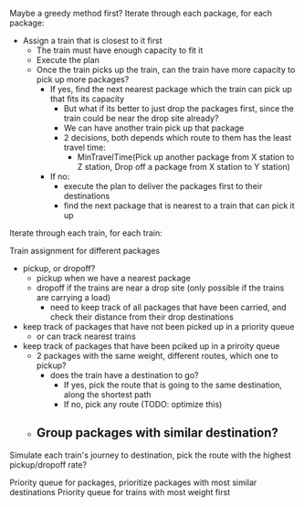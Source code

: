 Maybe a greedy method first?
Iterate through each package, for each package:

-   Assign a train that is closest to it first
    -   The train must have enough capacity to fit it
    -   Execute the plan
    -   Once the train picks up the train, can the train have more capacity to pick up more packages?
        -   If yes, find the next nearest package which the train can pick up that fits its capacity
            -   But what if its better to just drop the packages first, since the train could be near the drop site already?
            -   We can have another train pick up that package
            -   2 decisions, both depends which route to them has the least travel time:
                -   MinTravelTime(Pick up another package from X station to Z station, Drop off a package from X station to Y station)
        -   If no:
            -   execute the plan to deliver the packages first to their destinations
            -   find the next package that is nearest to a train that can pick it up

Iterate through each train, for each train:

Train assignment for different packages

-   pickup, or dropoff?
    -   pickup when we have a nearest package
    -   dropoff if the trains are near a drop site (only possible if the trains are carrying a load)
        -   need to keep track of all packages that have been carried, and check their distance from their drop destinations
-   keep track of packages that have not been picked up in a priority queue
    -   or can track nearest trains
-   keep track of packages that have been pciked up in a priroity queue
    -   2 packages with the same weight, different routes, which one to pickup?
        -   does the train have a destination to go?
            -   If yes, pick the route that is going to the same destination, along the shortest path
            -   If no, pick any route (TODO: optimize this)
    -   ## Group packages with similar destination?

Simulate each train's journey to destination, pick the route with the highest pickup/dropoff rate?

Priority queue for packages, prioritize packages with most similar destinations
Priority queue for trains with most weight first
